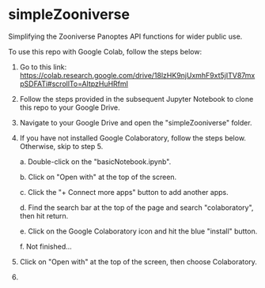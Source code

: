 # simpleZooniverse
Simplifying the Zooniverse Panoptes API functions for wider public use.

To use this repo with Google Colab, follow the steps below:
1. Go to this link: https://colab.research.google.com/drive/18lzHK9njUxmhF9xt5jITV87mxpSDFATi#scrollTo=AItpzHuHRfmI
2. Follow the steps provided in the subsequent Jupyter Notebook to clone this repo to your Google Drive.
3. Navigate to your Google Drive and open the "simpleZooniverse" folder.
4. If you have not installed Google Colaboratory, follow the steps below. Otherwise, skip to step 5.

    a. Double-click on the "basicNotebook.ipynb".
    
    b. Click on "Open with" at the top of the screen.
    
    c. Click the "+ Connect more apps" button to add another apps.
    
    d. Find the search bar at the top of the page and search "colaboratory", then hit return.
    
    e. Click on the Google Colaboratory icon and hit the blue "install" button.
    
    f. Not finished...
    
5. Click on "Open with" at the top of the screen, then choose Colaboratory.
6. 
